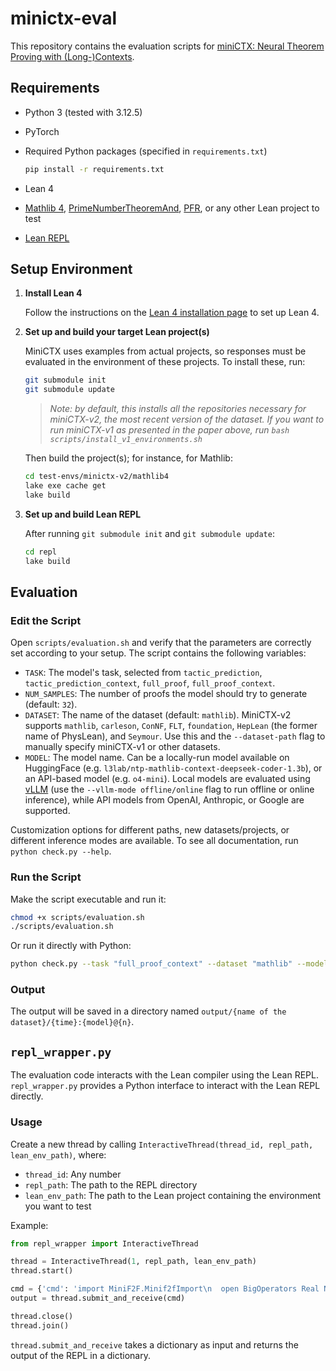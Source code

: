 # minictx-eval

This repository contains the evaluation scripts for [miniCTX: Neural Theorem Proving with (Long-)Contexts](https://cmu-l3.github.io/minictx/).

## Requirements

- Python 3 (tested with 3.12.5)
- PyTorch
- Required Python packages (specified in `requirements.txt`)

  ```bash
  pip install -r requirements.txt
  ```

- Lean 4
- [Mathlib 4](https://github.com/leanprover-community/mathlib4), [PrimeNumberTheoremAnd](https://github.com/AlexKontorovich/PrimeNumberTheoremAnd), [PFR](https://github.com/teorth/pfr), or any other Lean project to test
- [Lean REPL](https://github.com/leanprover-community/repl)

## Setup Environment

1. **Install Lean 4**

   Follow the instructions on the [Lean 4 installation page](https://leanprover.github.io/lean4/doc/quickstart.html) to set up Lean 4.

2. **Set up and build your target Lean project(s)**

   MiniCTX uses examples from actual projects, so responses must be evaluated in the environment of these projects. To install these, run:
   ```bash
   git submodule init
   git submodule update
   ```
   > *Note: by default, this installs all the repositories necessary for miniCTX-v2, the most recent version of the dataset. If you want to run miniCTX-v1 as presented in the paper above, run `bash scripts/install_v1_environments.sh`*

   Then build the project(s); for instance, for Mathlib:
   ```bash
   cd test-envs/minictx-v2/mathlib4
   lake exe cache get
   lake build
   ```

2. **Set up and build Lean REPL**

   After running `git submodule init` and `git submodule update`:
   
   ```bash
   cd repl
   lake build
   ```

## Evaluation

### Edit the Script

Open `scripts/evaluation.sh` and verify that the parameters are correctly set according to your setup. The script contains the following variables:

- `TASK`: The model's task, selected from `tactic_prediction`, `tactic_prediction_context`, `full_proof`, `full_proof_context`.
- `NUM_SAMPLES`: The number of proofs the model should try to generate (default: `32`).
- `DATASET`: The name of the dataset (default: `mathlib`). MiniCTX-v2 supports `mathlib`, `carleson`, `ConNF`, `FLT`, `foundation`, `HepLean` (the former name of PhysLean), and `Seymour`. Use this and the `--dataset-path` flag to manually specify miniCTX-v1 or other datasets.
- `MODEL`: The model name. Can be a locally-run model available on HuggingFace (e.g. `l3lab/ntp-mathlib-context-deepseek-coder-1.3b`), or an API-based model (e.g. `o4-mini`). Local models are evaluated using [vLLM](https://github.com/vllm-project/vllm) (use the `--vllm-mode offline/online` flag to run offline or online inference), while API models from OpenAI, Anthropic, or Google are supported. 

Customization options for different paths, new datasets/projects, or different inference modes are available. To see all documentation, run `python check.py --help`. 

### Run the Script

Make the script executable and run it:

```bash
chmod +x scripts/evaluation.sh
./scripts/evaluation.sh
```

Or run it directly with Python:

```bash
python check.py --task "full_proof_context" --dataset "mathlib" --model "o4-mini" --num-samples 32
```

### Output

The output will be saved in a directory named `output/{name of the dataset}/{time}:{model}@{n}`.

## `repl_wrapper.py`

The evaluation code interacts with the Lean compiler using the Lean REPL. `repl_wrapper.py` provides a Python interface to interact with the Lean REPL directly.

### Usage

Create a new thread by calling `InteractiveThread(thread_id, repl_path, lean_env_path)`, where:

- `thread_id`: Any number
- `repl_path`: The path to the REPL directory
- `lean_env_path`: The path to the Lean project containing the environment you want to test

Example:

```python
from repl_wrapper import InteractiveThread

thread = InteractiveThread(1, repl_path, lean_env_path)
thread.start()

cmd = {'cmd': 'import MiniF2F.Minif2fImport\n  open BigOperators Real Nat Topology'}
output = thread.submit_and_receive(cmd)

thread.close()
thread.join()
```

`thread.submit_and_receive` takes a dictionary as input and returns the output of the REPL in a dictionary.
